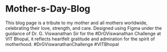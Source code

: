 # Mother-s-Day-Blog
This blog page is a tribute to my mother and all mothers worldwide, celebrating their love, strength, and care. Designed using Figma under the guidance of Dr. G. Viswanathan Sir for the #DrGViswanathan Challenge at VIT Bhopal, it reflects heartfelt gratitude and admiration for the spirit of motherhood.  #DrGViswanathanChallenge #VITBhopal
